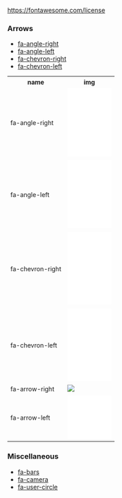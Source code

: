 https://fontawesome.com/license

### Arrows
* [fa-angle-right](https://fontawesome.com/icons/angle-right?style=solid)
* [fa-angle-left](https://fontawesome.com/icons/angle-left?style=solid)
* [fa-chevron-right](https://fontawesome.com/icons/chevron-right?style=solid)
* [fa-chevron-left](https://fontawesome.com/icons/chevron-left?style=solid)


<table class="text-white bg-gray-dark mb-2">
  <tr>
      <th>name</th>
      <th width="100px">img</th>
  </tr>
  <tr>
    <td>fa-angle-right</td>
    <td><img src="./fa-angle-right.png"/></td>
  </tr>
  <tr>
    <td>fa-angle-left</td>
    <td><img src="./fa-angle-left.png"/></td>
  </tr>
  <tr>
    <td>fa-chevron-right</td>
    <td><img src="./fa-chevron-right.png"/></td>
  </tr>
  <tr>
    <td>fa-chevron-left</td>
    <td><img src="./fa-chevron-left.png"/></td>
  </tr>
  <tr>
    <td>fa-arrow-right</td>
    <td><img src="./fa-arrow-right.png"/></td>
  </tr>
  <tr>
    <td>fa-arrow-left</td>
    <td><img src="./fa-arrow-left.png"/></td>
  </tr>
 </table>
  

### Miscellaneous
* [fa-bars](https://fontawesome.com/icons/bars?style=solid)
* [fa-camera](https://fontawesome.com/icons/camera?style=solid)
* [fa-user-circle](https://fontawesome.com/icons/user-circle?style=solid)


